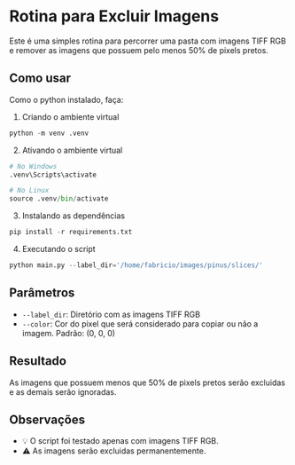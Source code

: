 # Rotina para Excluir Imagens

Este é uma simples rotina para percorrer uma pasta com imagens TIFF RGB e remover as imagens que possuem pelo menos 50% de pixels pretos.

## Como usar

Como o python instalado, faça:

1. Criando o ambiente virtual

```python
python -m venv .venv
```

2. Ativando o ambiente virtual

```python
# No Windows
.venv\Scripts\activate

# No Linux
source .venv/bin/activate
```

3. Instalando as dependências

```python
pip install -r requirements.txt
```

4. Executando o script

```python
python main.py --label_dir='/home/fabricio/images/pinus/slices/'
```

## Parâmetros

- `--label_dir`: Diretório com as imagens TIFF RGB
- `--color`: Cor do pixel que será considerado para copiar ou não a imagem. Padrão: (0, 0, 0)

## Resultado

As imagens que possuem menos que 50% de pixels pretos serão excluidas e as demais serão ignoradas.

## Observações

- 💡 O script foi testado apenas com imagens TIFF RGB.
- ⚠️  As imagens serão excluidas permanentemente.